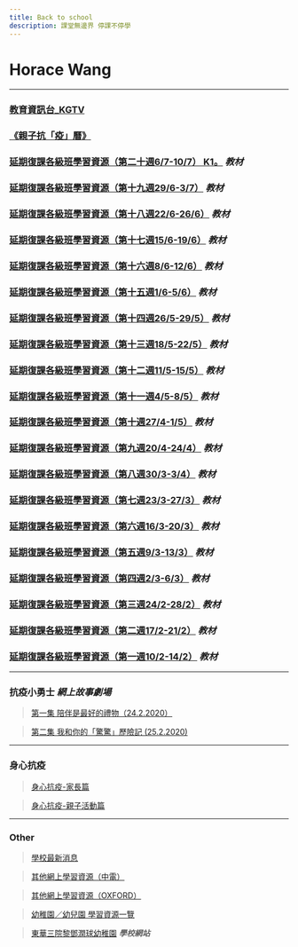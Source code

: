 ```yaml
---
title: Back to school
description: 課堂無邊界 停課不停學
---
```


# Horace Wang

* * *

### [教育資訊台_KGTV](https://kgtv.ephhk.com/)
### [《親子抗「疫」曆》](/horace_calendar_pic.html)

### [延期復課各級班學習資源（第二十週6/7-10/7）  K1。](https://drive.google.com/drive/folders/1rA4kU0pbJCeQE2euDzYWNTnHALHk3qEx) ***教材***
### [延期復課各級班學習資源（第十九週29/6-3/7）](https://drive.google.com/drive/folders/1Uk8WwJE9PGx3V23dXddZtN9wSukskyxo) ***教材***
### [延期復課各級班學習資源（第十八週22/6-26/6）](https://drive.google.com/drive/folders/1ws__45SXKKaT9W3g2nyuevgnRZ0IroGB) ***教材***
### [延期復課各級班學習資源（第十七週15/6-19/6）](https://drive.google.com/drive/folders/1frFFzo2kT_V2eFN9IBv5ryPQoORHmMck) ***教材***
### [延期復課各級班學習資源（第十六週8/6-12/6）](https://drive.google.com/drive/folders/1JqrEFGuG55YH1ychuxlgvQfHIaMnYsMc) ***教材***
### [延期復課各級班學習資源（第十五週1/6-5/6）](https://drive.google.com/drive/folders/1bZWovxvbvziYmaWJ6tOr0zvLRAD2Owk0) ***教材***
### [延期復課各級班學習資源（第十四週26/5-29/5）](https://drive.google.com/drive/folders/18iY3SmQah4NaphYt5J09EaYfg1pRTC1d) ***教材***
### [延期復課各級班學習資源（第十三週18/5-22/5）](https://drive.google.com/drive/folders/1VmIKpaWZ_t4E-CWOao6KNy4KNNO-G2pN) ***教材***
### [延期復課各級班學習資源（第十二週11/5-15/5）](https://drive.google.com/drive/folders/1lt0N01XJx6xDuXNx9TywbKA0W5w93geM) ***教材***
### [延期復課各級班學習資源（第十一週4/5-8/5）](https://drive.google.com/drive/folders/1TPAm4g2jiZDmcLrr4CXuE_2xKXM-aX1h) ***教材***
### [延期復課各級班學習資源（第十週27/4-1/5）](https://drive.google.com/drive/folders/1mqa8hTPGJh4nPFD-cblW6VTsbvqheT_Z) ***教材***
### [延期復課各級班學習資源（第九週20/4-24/4）](https://drive.google.com/drive/folders/152zrEJBF3nKCMwW4AZwJJsnNML46_KdK) ***教材***
### [延期復課各級班學習資源（第八週30/3-3/4）](https://drive.google.com/drive/folders/1AYIrDBSqwzLgIGr1XIFGG_Px4Y82gEUM) ***教材***
### [延期復課各級班學習資源（第七週23/3-27/3）](https://drive.google.com/drive/folders/1yvea53UAKQ-36rmkAHkkqrPoZJBprwi4) ***教材***
### [延期復課各級班學習資源（第六週16/3-20/3）](https://drive.google.com/drive/folders/1i6Yy8bDGFCFgyl2iIHtHOdNnpW4tIXWu) ***教材***
### [延期復課各級班學習資源（第五週9/3-13/3）](https://drive.google.com/drive/folders/116q-rQHelMb-4Dk1txj-oIbvDkmjHOu5) ***教材***
### [延期復課各級班學習資源（第四週2/3-6/3）](https://drive.google.com/drive/folders/16AY-kkkFEzgvzVbRMtJW1zjmzmZFKCSk) ***教材***
### [延期復課各級班學習資源（第三週24/2-28/2）](https://drive.google.com/drive/folders/1fxQs3Vfj_QHbxjulcZiKm8xXqZfEmTep) ***教材***
### [延期復課各級班學習資源（第二週17/2-21/2）](https://drive.google.com/drive/folders/1qgrWJR5EfSD-vuZkVYcXKwbHgg-9FOdp) ***教材***
### [延期復課各級班學習資源（第一週10/2-14/2）](https://drive.google.com/drive/folders/1pbIAT47CITXiu3lYOfqh5ZXQnkgu3-ZH) ***教材***

* * *

### 抗疫小勇士  ***網上故事劇場***
> [第一集 陪伴是最好的禮物（24.2.2020）](https://www.youtube.com/watch?v=e6G7hYcA3RM&list=PL58N6oEQRdvydo46dgG3gbF0h6Pp_sytG)

> [第二集 我和你的「驚驚」歷險記 (25.2.2020)](https://www.youtube.com/watch?v=cBHfOyxPeEg&list=PL58N6oEQRdvydo46dgG3gbF0h6Pp_sytG&index=2)

* * *

### 身心抗疫
> [身心抗疫-家長篇](http://mykiddie.ephhk.com/upload/0195/notice_attachment/245920957511870208/4ad935e733653e308891eae30c8a9138.pdf)

> [身心抗疫-親子活動篇](http://mykiddie.ephhk.com/upload/0195/notice_attachment/245921653508020053/ac7b6415491d0340a539e42a12378caa.pdf)

* * *

### Other
> [學校最新消息](http://www.twghltykkg.edu.hk/index.php/Section/notice/1761)

> [其他網上學習資源（中電）](http://www.twghltykkg.edu.hk/index.php/section/notice/1761_4950)

> [其他網上學習資源（OXFORD）](http://www.twghltykkg.edu.hk/index.php/section/notice/1761_4888)

> [幼稚園／幼兒園 學習資源一覽](https://www.oupchina.com.hk/zh/self-learning-for-parents#kg)

> [東華三院黎鄧潤球幼稚園](http://www.twghltykkg.edu.hk/)  ***學校網站***
